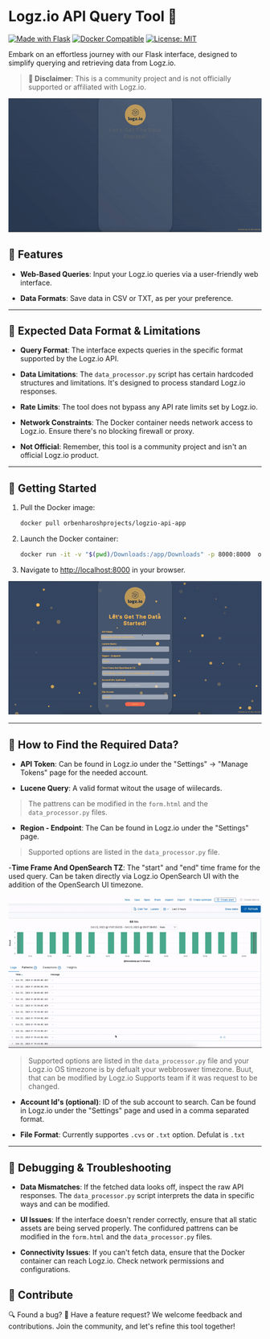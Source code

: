 # Logz.io API Query Tool 🚀
[![Made with Flask](https://img.shields.io/badge/Made%20with-Flask-1f425f.svg)](https://flask.palletsprojects.com/)
[![Docker Compatible](https://img.shields.io/badge/Docker-Compatible-blue.svg)](https://www.docker.com/)
[![License: MIT](https://img.shields.io/badge/License-MIT-yellow.svg)](https://opensource.org/licenses/MIT)


Embark on an effortless journey with our Flask interface, designed to simplify querying and retrieving data from Logz.io.

> **🚫 Disclaimer**: This is a community project and is not officially supported or affiliated with Logz.io.

<div align="center">
  
![App Preview](images/appPreview.gif)

</div>

## 📌 Features

- **Web-Based Queries**: Input your Logz.io queries via a user-friendly web interface.
  
- **Data Formats**: Save data in CSV or TXT, as per your preference.

---

## 🔧 Expected Data Format & Limitations

- **Query Format**: The interface expects queries in the specific format supported by the Logz.io API.

- **Data Limitations**: The `data_processor.py` script has certain hardcoded structures and limitations. It's designed to process standard Logz.io responses.

- **Rate Limits**: The tool does not bypass any API rate limits set by Logz.io.

- **Network Constraints**: The Docker container needs network access to Logz.io. Ensure there's no blocking firewall or proxy.

- **Not Official**: Remember, this tool is a community project and isn't an official Logz.io product.

---

## 🚀 Getting Started

1. Pull the Docker image:
   ```bash
   docker pull orbenharoshprojects/logzio-api-app
   ```

2. Launch the Docker container:
   ```bash
   docker run -it -v "$(pwd)/Downloads:/app/Downloads" -p 8000:8000  orbenharoshprojects/logzio-api-app:latest
   ```

3. Navigate to [http://localhost:8000](http://localhost:8000) in your browser.

<div align="center">

![GetData Preview](images/success.gif)

</div>

---

## 🧐  How to Find the Required Data?
- **API Token**: Can be found in Logz.io under the "Settings" -> "Manage Tokens" page for the needed account. 

- **Lucene Query**: A valid format witout the usage of wiilecards. 
>The pattrens can be modified in the `form.html` and the `data_processor.py` files.

- **Region - Endpoint**: The Can be found in Logz.io under the "Settings" page. 
>Supported options are listed in the `data_processor.py` file.

-**Time Frame And OpenSearch TZ**: The "start" and "end" time frame for the used query. Can be taken directly via Logz.io OpenSearch UI with the addition of the OpenSearch UI timezone.

<div align="center">

![GetData Preview](images/getdata.gif)

</div>

>Supported options are listed in the `data_processor.py` file and your Logz.io OS timezone is by defualt your webbroswer timezone. Buut, that can be modified by Logz.io Supports team if it was request to be changed.

- **Account Id's (optional)**: ID of the sub account to search. Can be found in Logz.io under the "Settings" page and used in a comma separated format.

- **File Format**: Currently supportes `.cvs` or `.txt` option. Defulat is `.txt` 

---

## 🐞 Debugging & Troubleshooting

- **Data Mismatches**: If the fetched data looks off, inspect the raw API responses. The `data_processor.py` script interprets the data in specific ways and can be modified.

- **UI Issues**: If the interface doesn't render correctly, ensure that all static assets are being served properly. The confidured pattrens can be modified in the `form.html` and the `data_processor.py` files. 

- **Connectivity Issues**: If you can't fetch data, ensure that the Docker container can reach Logz.io. Check network permissions and configurations.


## 🤲 Contribute

🔍 Found a bug? 🌟 Have a feature request? We welcome feedback and contributions. Join the community, and let's refine this tool together!
